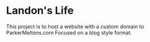 # Landon's Life
This project is to host a website with a custom domain to ParkerMeltons.com
Focused on a blog style format.